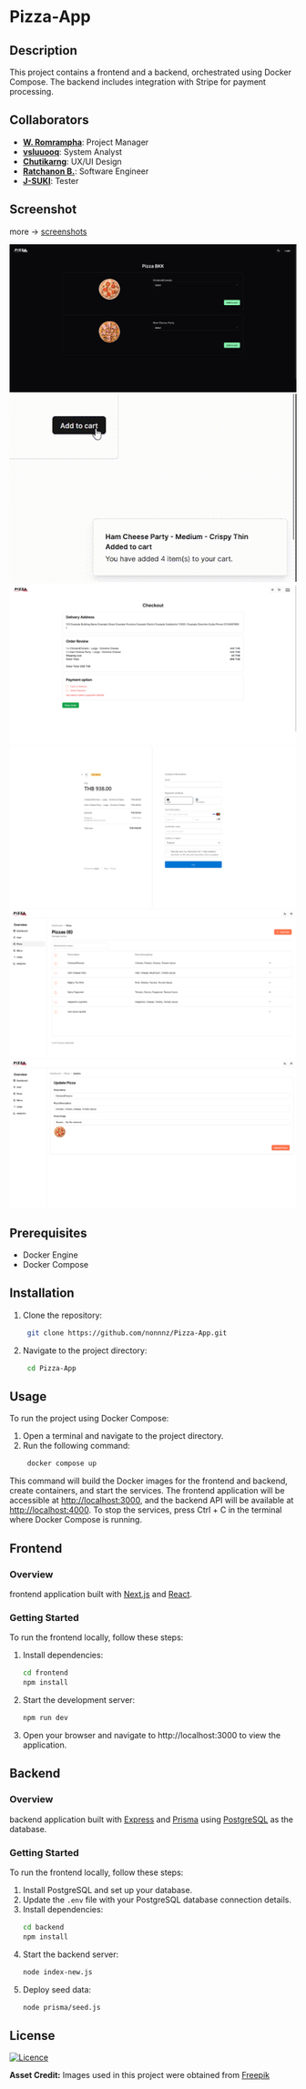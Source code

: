 # Pizza-App
## Description

This project contains a frontend and a backend, orchestrated using Docker Compose. The backend includes integration with Stripe for payment processing.

## Collaborators

- **[W. Romrampha](https://github.com/KaTang-lu)**: Project Manager
- **[vsluuooq](https://github.com/vsluuooq)**: System Analyst
- **[Chutikarng](https://github.com/Chutikarng)**: UX/UI Design
- **[Ratchanon B.](https://github.com/nonnnz)**: Software Engineer
- **[J-SUKI](https://github.com/J-SUKI)**: Tester

## Screenshot
more -> [screenshots](https://github.com/nonnnz/Pizza-App/tree/main/screenshots)

![img1](https://github.com/nonnnz/Pizza-App/blob/main/screenshots/2.png)
![img12](https://github.com/nonnnz/Pizza-App/blob/main/screenshots/12.gif)
![img5](https://github.com/nonnnz/Pizza-App/blob/main/screenshots/6.png)
![img6](https://github.com/nonnnz/Pizza-App/blob/main/screenshots/7.png)
![img9](https://github.com/nonnnz/Pizza-App/blob/main/screenshots/10.png)
![img10](https://github.com/nonnnz/Pizza-App/blob/main/screenshots/11.png)



## Prerequisites

- Docker Engine
- Docker Compose

## Installation
1. Clone the repository:
   ```bash
    git clone https://github.com/nonnnz/Pizza-App.git
   ```
2. Navigate to the project directory:
   ```bash
    cd Pizza-App
   ```
## Usage

To run the project using Docker Compose:

1. Open a terminal and navigate to the project directory.
2. Run the following command:
   ```bash
    docker compose up
   ```
  This command will build the Docker images for the frontend and backend, create containers, and start the services.
  The frontend application will be accessible at [http://localhost:3000](http://localhost:3000), and the backend API will be available at [http://localhost:4000](http://localhost:4000).
  To stop the services, press Ctrl + C in the terminal where Docker Compose is running.

## Frontend

### Overview

frontend application built with [Next.js](https://nextjs.org/) and [React](https://reactjs.org/).

### Getting Started

To run the frontend locally, follow these steps:

1. Install dependencies:
   ```bash
   cd frontend
   npm install
   ```
2. Start the development server:
   ```bash
   npm run dev
   ```
3. Open your browser and navigate to http://localhost:3000 to view the application.

## Backend

### Overview

backend application built with [Express](https://expressjs.com/) and [Prisma](https://www.prisma.io/) using [PostgreSQL](https://www.postgresql.org/) as the database.

### Getting Started

To run the frontend locally, follow these steps:

1. Install PostgreSQL and set up your database.
2. Update the `.env` file with your PostgreSQL database connection details.
3. Install dependencies:
   ```bash
   cd backend
   npm install
   ```
4. Start the backend server:
   ```bash
   node index-new.js
   ```
5. Deploy seed data:
   ```bash
   node prisma/seed.js
   ```

## License
[![Licence](https://img.shields.io/github/license/Ileriayo/markdown-badges?style=for-the-badge)](./LICENSE)

**Asset Credit:** Images used in this project were obtained from [Freepik](https://www.freepik.com) 



